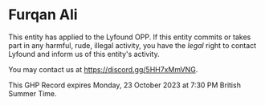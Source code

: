 # Furqan Ali

This entity has applied to the Lyfound OPP. If this entity commits or takes part in any harmful, rude, illegal activity, you have the *legal* right to contact Lyfound and inform us of this entity's activity.

You may contact us at https://discord.gg/5HH7xMmVNG.

This GHP Record expires Monday, 23 October 2023 at 7:30 PM British Summer Time.

